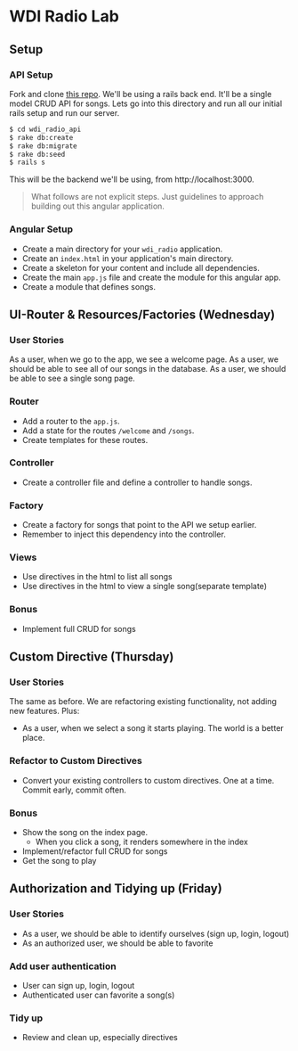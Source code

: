 # WDI Radio Lab

## Setup

### API Setup

Fork and clone [this repo](https://github.com/ga-dc/wdi_radio_api). We'll be using a rails back end. It'll be a single model CRUD API for songs. Lets go into this directory and run all our initial rails setup and run our server.

```bash
$ cd wdi_radio_api
$ rake db:create
$ rake db:migrate
$ rake db:seed
$ rails s
```

This will be the backend we'll be using, from http://localhost:3000.

> What follows are not explicit steps. Just guidelines to approach building out this angular application.

### Angular Setup
- Create a main directory for your `wdi_radio` application.
- Create an `index.html` in your application's main directory.
- Create a skeleton for your content and include all dependencies.
- Create the main `app.js` file and create the module for this angular app.
- Create a module that defines songs.


## UI-Router & Resources/Factories (Wednesday)
### User Stories
As a user, when we go to the app, we see a welcome page.
As a user, we should be able to see all of our songs in the database.
As a user, we should be able to see a single song page.

### Router
- Add a router to the `app.js`.
- Add a state for the routes `/welcome` and `/songs`.
- Create templates for these routes.

### Controller
- Create a controller file and define a controller to handle songs.

### Factory

- Create a factory for songs that point to the API we setup earlier.
- Remember to inject this dependency into the controller.

### Views
- Use directives in the html to list all songs
- Use directives in the html to view a single song(separate template)

### Bonus
- Implement full CRUD for songs

## Custom Directive (Thursday)
### User Stories

The same as before.  We are refactoring existing functionality, not adding new features.
Plus:
- As a user, when we select a song it starts playing.  The world is a better place.

### Refactor to Custom Directives
- Convert your existing controllers to custom directives.  One at a time.  Commit early, commit often.

### Bonus
- Show the song on the index page.
  - When you click a song, it renders somewhere in the index
- Implement/refactor full CRUD for songs
- Get the song to play


## Authorization and Tidying up (Friday)

### User Stories

- As a user, we should be able to identify ourselves (sign up, login, logout)
- As an authorized user, we should be able to favorite

### Add user authentication
- User can sign up, login, logout
- Authenticated user can favorite a song(s)

### Tidy up
- Review and clean up, especially directives
